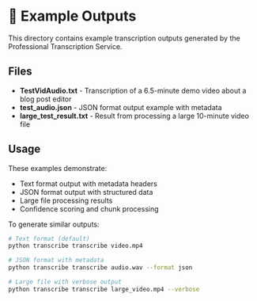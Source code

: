 # 📝 Example Outputs

This directory contains example transcription outputs generated by the Professional Transcription Service.

## Files

- **TestVidAudio.txt** - Transcription of a 6.5-minute demo video about a blog post editor
- **test_audio.json** - JSON format output example with metadata
- **large_test_result.txt** - Result from processing a large 10-minute video file

## Usage

These examples demonstrate:
- Text format output with metadata headers
- JSON format output with structured data
- Large file processing results
- Confidence scoring and chunk processing

To generate similar outputs:

```bash
# Text format (default)
python transcribe transcribe video.mp4

# JSON format with metadata
python transcribe transcribe audio.wav --format json

# Large file with verbose output
python transcribe transcribe large_video.mp4 --verbose
```